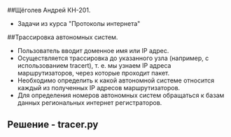 ##Щёголев Андрей КН-201.
- Задачи из курса "Протоколы интернета"


##Трассировка автономных систем.
- Пользователь вводит доменное имя
или IP адрес. 
- Осуществляется трассировка до указанного узла (например, с использованием
tracert), т. е. мы узнаем IP адреса маршрутизаторов, через которые проходит пакет.
- Необходимо определить к какой автономной системе относится каждый из полученных IP адресов
маршрутизаторов.
- Для определения номеров автономных систем обращаться к базам данных
региональных интернет регистраторов.

## Решение - tracer.py